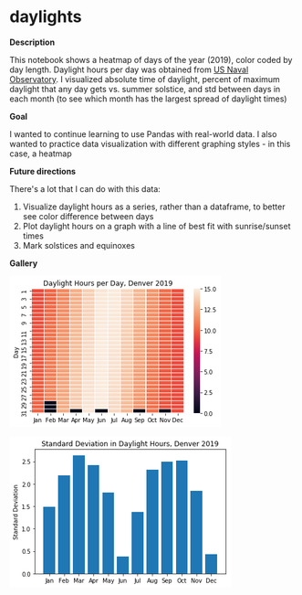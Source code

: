 # daylights

**Description**

This notebook shows a heatmap of days of the year (2019), color coded by day length. Daylight hours per day was obtained from [US Naval Observatory](https://aa.usno.navy.mil/data/docs/Dur_OneYear.php). I visualized absolute time of daylight, percent of maximum daylight that any day gets vs. summer solstice, and std between days in each month (to see which month has the largest spread of daylight times)

**Goal**

I wanted to continue learning to use Pandas with real-world data. I also wanted to practice data visualization with different graphing styles - in this case, a heatmap

**Future directions**

There's a lot that I can do with this data:
1. Visualize daylight hours as a series, rather than a dataframe, to better see color difference between days
2. Plot daylight hours on a graph with a line of best fit with sunrise/sunset times
3. Mark solstices and equinoxes

**Gallery**

![Heatmap](https://github.com/dphillips97/daylights/blob/master/daylight_times/daylight_1.png)

![Std dev graph](https://github.com/dphillips97/daylights/blob/master/daylight_times/daylight_2.png)
